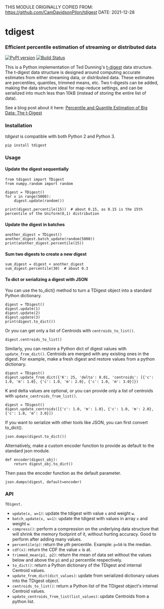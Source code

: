 THIS MODULE ORIGINALLY COPIED FROM: https://github.com/CamDavidsonPilon/tdigest
DATE: 2021-12-28

# tdigest
### Efficient percentile estimation of streaming or distributed data
[![PyPI version](https://badge.fury.io/py/tdigest.svg)](https://badge.fury.io/py/tdigest)
[![Build Status](https://travis-ci.org/CamDavidsonPilon/tdigest.svg?branch=master)](https://travis-ci.org/CamDavidsonPilon/tdigest)


This is a Python implementation of Ted Dunning's [t-digest](https://github.com/tdunning/t-digest) data structure. The t-digest data structure is designed around computing accurate estimates from either streaming data, or distributed data. These estimates are percentiles, quantiles, trimmed means, etc. Two t-digests can be added, making the data structure ideal for map-reduce settings, and can be serialized into much less than 10kB (instead of storing the entire list of data).

See a blog post about it here: [Percentile and Quantile Estimation of Big Data: The t-Digest](http://dataorigami.net/blogs/napkin-folding/19055451-percentile-and-quantile-estimation-of-big-data-the-t-digest)


### Installation
*tdigest* is compatible with both Python 2 and Python 3. 

```
pip install tdigest
```

### Usage

#### Update the digest sequentially

```
from tdigest import TDigest
from numpy.random import random

digest = TDigest()
for x in range(5000):
    digest.update(random())

print(digest.percentile(15))  # about 0.15, as 0.15 is the 15th percentile of the Uniform(0,1) distribution
```

#### Update the digest in batches

```
another_digest = TDigest()
another_digest.batch_update(random(5000))
print(another_digest.percentile(15))
```

#### Sum two digests to create a new digest

```
sum_digest = digest + another_digest 
sum_digest.percentile(30)  # about 0.3
```

#### To dict or serializing a digest with JSON

You can use the to_dict() method to turn a TDigest object into a standard Python dictionary.
```
digest = TDigest()
digest.update(1)
digest.update(2)
digest.update(3)
print(digest.to_dict())
```
Or you can get only a list of Centroids with `centroids_to_list()`.
```
digest.centroids_to_list()
```

Similarly, you can restore a Python dict of digest values with `update_from_dict()`. Centroids are merged with any existing ones in the digest.
For example, make a fresh digest and restore values from a python dictionary.
```
digest = TDigest()
digest.update_from_dict({'K': 25, 'delta': 0.01, 'centroids': [{'c': 1.0, 'm': 1.0}, {'c': 1.0, 'm': 2.0}, {'c': 1.0, 'm': 3.0}]})
```

K and delta values are optional, or you can provide only a list of centroids with `update_centroids_from_list()`.
```
digest = TDigest()
digest.update_centroids([{'c': 1.0, 'm': 1.0}, {'c': 1.0, 'm': 2.0}, {'c': 1.0, 'm': 3.0}])
```

If you want to serialize with other tools like JSON, you can first convert to_dict().
```
json.dumps(digest.to_dict())
```

Alternatively, make a custom encoder function to provide as default to the standard json module.
```
def encoder(digest_obj):
    return digest_obj.to_dict()
```
Then pass the encoder function as the default parameter.
```
json.dumps(digest, default=encoder)
```


### API 

`TDigest.`

 - `update(x, w=1)`: update the tdigest with value `x` and weight `w`.
 - `batch_update(x, w=1)`: update the tdigest with values in array `x` and weight `w`.
 - `compress()`: perform a compression on the underlying data structure that will shrink the memory footprint of it, without hurting accuracy. Good to perform after adding many values. 
 - `percentile(p)`: return the `p`th percentile. Example: `p=50` is the median.
 - `cdf(x)`: return the CDF the value `x` is at. 
 - `trimmed_mean(p1, p2)`: return the mean of data set without the values below and above the `p1` and `p2` percentile respectively. 
 - `to_dict()`: return a Python dictionary of the TDigest and internal Centroid values.
 - `update_from_dict(dict_values)`: update from serialized dictionary values into the TDigest object.
 - `centroids_to_list()`: return a Python list of the TDigest object's internal Centroid values.
 - `update_centroids_from_list(list_values)`: update Centroids from a python list.

 


